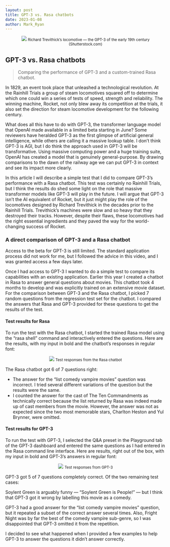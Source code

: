 ```yaml
---
layout: post
title: GPT-3 vs. Rasa chatbots
date: 2023-01-08
author: Mark_Ryan
---
```



<div align="center">
<img src="https://miro.medium.com/max/720/1*M4Hj_yHDulwWTPetLVoQpQ.webp">
<small>Richard Trevithick’s locomotive — the GPT-3 of the early 19th century (Shutterstock.com)</small>
</div>

## **GPT-3 vs. Rasa chatbots**
> Comparing the performance of GPT-3 and a custom-trained Rasa chatbot.

In 1829, an event took place that unleashed a technological revolution. At the Rainhill Trials a group of steam locomotives squared off to determine which one could win a series of tests of speed, strength and reliability. The winning machine, Rocket, not only blew away its competition at the trials, it also set the direction for steam locomotive development for the following century.

What does all this have to do with GPT-3, the transformer language model that OpenAI made available in a limited beta starting in June? Some reviewers have heralded GPT-3 as the first glimpse of artificial general intelligence, while others are calling it a massive lookup table. I don’t think GPT-3 is AGI, but I do think the approach used in GPT-3 will be transformative. Using massive computing power and a huge training suite, OpenAI has created a model that is genuinely general-purpose. By drawing comparisons to the dawn of the railway age we can put GPT-3 in context and see its impact more clearly.

In this article I will describe a simple test that I did to compare GPT-3’s performance with a Rasa chatbot. This test was certainly no Rainhill Trials, but I think the results do shed some light on the role that massive transformer models like GPT-3 will play in the future. I will argue that GPT-3 isn’t the AI equivalent of Rocket, but it just might play the role of the locomotives designed by Richard Trevithick in the decades prior to the Rainhill Trials. Trevithick’s machines were slow and so heavy that they destroyed their tracks. However, despite their flaws, these locomotives had the right essential ingredients and they paved the way for the world-changing success of Rocket.

### **A direct comparison of GPT-3 and a Rasa chatbot**

Access to the beta for GPT-3 is still limited. The standard application process did not work for me, but I followed the advice in this video, and I was granted access a few days later.

Once I had access to GPT-3 I wanted to do a simple test to compare its capabilities with an existing application. Earlier this year I created a chatbot in Rasa to answer general questions about movies. This chatbot took 4 months to develop and was explicitly trained on an extensive movie dataset. For the comparison between GPT-3 and the Rasa chatbot, I picked 7 random questions from the regression test set for the chatbot. I compared the answers that Rasa and GPT-3 provided for these questions to get the results of the test.

#### **Test results for Rasa**

To run the test with the Rasa chatbot, I started the trained Rasa model using the “rasa shell” command and interactively entered the questions. Here are the results, with my input in bold and the chatbot’s responses in regular font:

<div align="center">
<img src="https://miro.medium.com/max/720/1*cACbTa0H1laFBvmq2MCo-g.webp">
<small>Test responses from the Rasa chatbot</small>
</div>

The Rasa chatbot got 6 of 7 questions right:

- The answer for the “list comedy vampire movies” question was incorrect. I tried several different variations of the question but the results were the same.
- I counted the answer for the cast of The Ten Commandments as technically correct because the list returned by Rasa was indeed made up of cast members from the movie. However, the answer was not as expected since the two most memorable stars, Charlton Heston and Yul Brynner, were omitted.

#### **Test results for GPT-3**

To run the test with GPT-3, I selected the Q&A preset in the Playground tab of the GPT-3 dashboard and entered the same questions as I had entered in the Rasa command line interface. Here are results, right out of the box, with my input in bold and GPT-3’s answers in regular font:

<div align="center">
<img src="https://miro.medium.com/max/720/1*-dA8xPG94VcTnyGtdVKq5Q.webp">
<small>Test responses from GPT-3</small>
</div>

GPT-3 got 5 of 7 questions completely correct. Of the two remaining test cases:

Soylent Green is arguably funny — “Soylent Green is People!” — but I think that GPT-3 got it wrong by labelling this movie as a comedy.

GPT-3 had a good answer for the “list comedy vampire movies” question, but it repeated a subset of the correct answer several times. Also, Fright Night was by far the best of the comedy vampire sub-genre, so I was disappointed that GPT-3 omitted it from the repetition.

I decided to see what happened when I provided a few examples to help GPT-3 to answer the questions it didn’t answer correctly.
